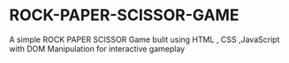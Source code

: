 # ROCK-PAPER-SCISSOR-GAME
A simple ROCK PAPER SCISSOR Game bulit using HTML , CSS ,JavaScript with  DOM Manipulation for interactive gameplay
